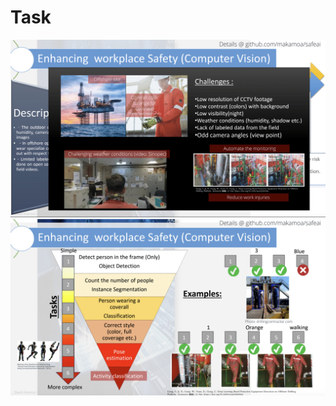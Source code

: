 # Task

<img src="assets/1.png" alt="" width="1000"/>

<img src="assets/2.png" alt="" width="1000"/>